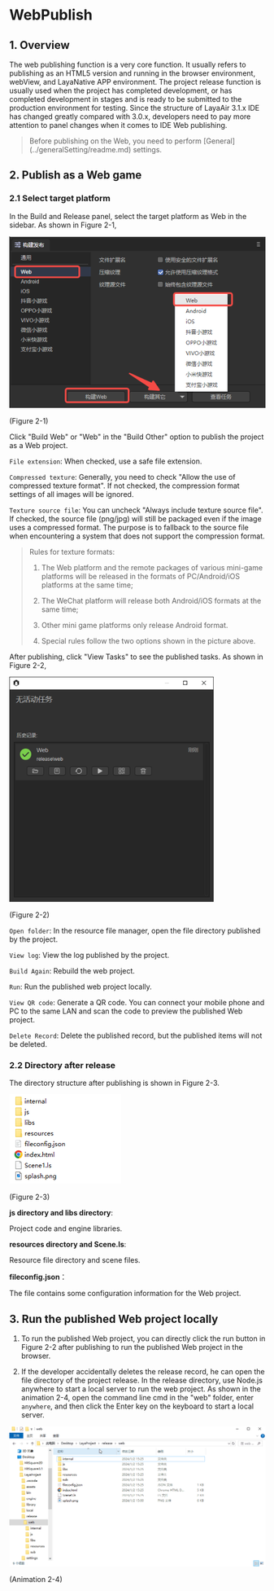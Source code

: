 # WebPublish



## 1. Overview

The web publishing function is a very core function. It usually refers to publishing as an HTML5 version and running in the browser environment, webView, and LayaNative APP environment. The project release function is usually used when the project has completed development, or has completed development in stages and is ready to be submitted to the production environment for testing. Since the structure of LayaAir 3.1.x IDE has changed greatly compared with 3.0.x, developers need to pay more attention to panel changes when it comes to IDE Web publishing.

> Before publishing on the Web, you need to perform [General] (../generalSetting/readme.md) settings.



## 2. Publish as a Web game

### 2.1 Select target platform

In the Build and Release panel, select the target platform as Web in the sidebar. As shown in Figure 2-1,

![2-1](img/2-1.png)

(Figure 2-1)

Click "Build Web" or "Web" in the "Build Other" option to publish the project as a Web project.

`File extension`: When checked, use a safe file extension.

`Compressed texture`: Generally, you need to check "Allow the use of compressed texture format". If not checked, the compression format settings of all images will be ignored.

`Texture source file`: You can uncheck "Always include texture source file". If checked, the source file (png/jpg) will still be packaged even if the image uses a compressed format. The purpose is to fallback to the source file when encountering a system that does not support the compression format.

> Rules for texture formats:
>
> 1. The Web platform and the remote packages of various mini-game platforms will be released in the formats of PC/Android/iOS platforms at the same time;
>
> 2. The WeChat platform will release both Android/iOS formats at the same time;
>
> 3. Other mini game platforms only release Android format.
>
> 4. Special rules follow the two options shown in the picture above.

After publishing, click "View Tasks" to see the published tasks. As shown in Figure 2-2,

<img src="img/2-2.png" alt="2-2" style="zoom:80%;" />

(Figure 2-2)

`Open folder`: In the resource file manager, open the file directory published by the project.

`View log`: View the log published by the project.

`Build Again`: Rebuild the web project.

`Run`: Run the published web project locally.

`View QR code`: Generate a QR code. You can connect your mobile phone and PC to the same LAN and scan the code to preview the published Web project.

`Delete Record`: Delete the published record, but the published items will not be deleted.



### 2.2 Directory after release

The directory structure after publishing is shown in Figure 2-3.

![2-3](img/2-3.png)

(Figure 2-3)

**js directory and libs directory**:

Project code and engine libraries.

**resources directory and Scene.ls**:

Resource file directory and scene files.

**fileconfig.json**：

The file contains some configuration information for the Web project.



## 3. Run the published Web project locally

1. To run the published Web project, you can directly click the run button in Figure 2-2 after publishing to run the published Web project in the browser.

2. If the developer accidentally deletes the release record, he can open the file directory of the project release. In the release directory, use Node.js anywhere to start a local server to run the web project. As shown in the animation 2-4, open the command line cmd in the "web" folder, enter `anywhere`, and then click the Enter key on the keyboard to start a local server.

<img src="img/2-4.gif" alt="2-4" style="zoom:80%;" />

(Animation 2-4)

















